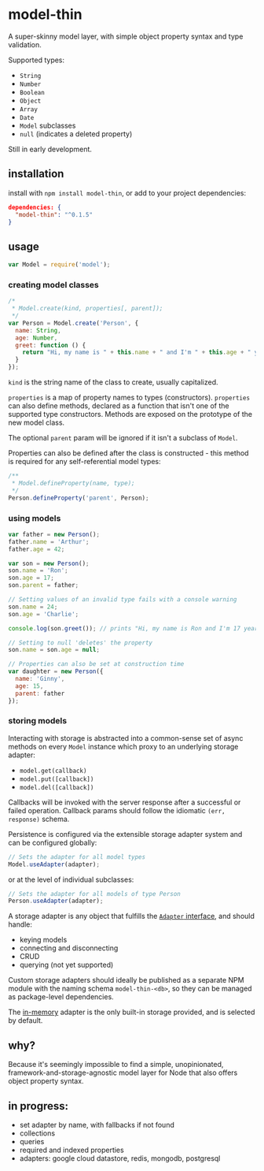 # model-thin
A super-skinny model layer, with simple object property syntax and type validation.

Supported types:

- `String`
- `Number`
- `Boolean`
- `Object`
- `Array`
- `Date`
- `Model` subclasses
- `null` (indicates a deleted property)

Still in early development.

## installation

install with `npm install model-thin`, or add to your project dependencies:

```json
dependencies: {
  "model-thin": "^0.1.5"
}
```

## usage

```javascript
var Model = require('model');
```

### creating model classes

```javascript
/*
 * Model.create(kind, properties[, parent]);
 */
var Person = Model.create('Person', {
  name: String,
  age: Number,
  greet: function () {
    return "Hi, my name is " + this.name + " and I'm " + this.age + " years old.";
  }
});
```

`kind` is the string name of the class to create, usually capitalized.

`properties` is a map of property names to types (constructors). `properties` can also define methods, declared as a function that isn't one of the supported type constructors. Methods are exposed on the prototype of the new model class.

The optional `parent` param will be ignored if it isn't a subclass of `Model`.

Properties can also be defined after the class is constructed - this method is required for any self-referential model types:

```javascript
/**
 * Model.defineProperty(name, type);
 */
Person.defineProperty('parent', Person);
```

### using models

```javascript
var father = new Person();
father.name = 'Arthur';
father.age = 42;

var son = new Person();
son.name = 'Ron';
son.age = 17;
son.parent = father;

// Setting values of an invalid type fails with a console warning
son.name = 24;
son.age = 'Charlie';

console.log(son.greet()); // prints "Hi, my name is Ron and I'm 17 years old."

// Setting to null 'deletes' the property
son.name = son.age = null;

// Properties can also be set at construction time
var daughter = new Person({
  name: 'Ginny',
  age: 15,
  parent: father
});
```

### storing models

Interacting with storage is abstracted into a common-sense set of async methods on every `Model` instance which proxy to an underlying storage adapter:

- `model.get(callback)`
- `model.put([callback])`
- `model.del([callback])`

Callbacks will be invoked with the server response after a successful or failed operation. Callback params should follow the idiomatic `(err, response)` schema.

Persistence is configured via the extensible storage adapter system and can be configured globally:

```javascript
// Sets the adapter for all model types
Model.useAdapter(adapter);
```

or at the level of individual subclasses:

```javascript
// Sets the adapter for all models of type Person
Person.useAdapter(adapter);
```

A storage adapter is any object that fulfills the [`Adapter` interface](https://github.com/davidrekow/model-thin/blob/master/src/adapter.js#L6:L46), and should handle:

- keying models
- connecting and disconnecting
- CRUD
- querying (not yet supported)

Custom storage adapters should ideally be published as a separate NPM module with the naming schema `model-thin-<db>`, so they can be managed as package-level dependencies.

The [in-memory](https://github.com/davidrekow/model-thin/blob/master/src/adapters/memory.js) adapter is the only built-in storage provided, and is selected by default.

## why?

Because it's seemingly impossible to find a simple, unopinionated, framework-and-storage-agnostic model layer for Node that also offers object property syntax.

## in progress:
- set adapter by name, with fallbacks if not found
- collections
- queries
- required and indexed properties
- adapters: google cloud datastore, redis, mongodb, postgresql
